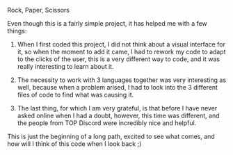 Rock, Paper, Scissors

Even though this is a fairly simple project, it has helped me with a few things:

  1) When I first coded this project, I did not think about a visual interface for it, so when the moment to add it came, 
     I had to rework my code to adapt to the clicks of the user, this is a very different way to code, and it was really interesting to learn about it.
  
  2) The necessity to work with 3 languages together was very interesting as well, because when a problem arised, 
     I had to look into the 3 different files of code to find what was causing it.
     
  3) The last thing, for which I am very grateful, is that before I have never asked online when I had a doubt, however, this time was different,
     and the people from TOP Discord were incredibly nice and helpful.
     
This is just the beginning of a long path, excited to see what comes, and how will I think of this code when I look back ;)
